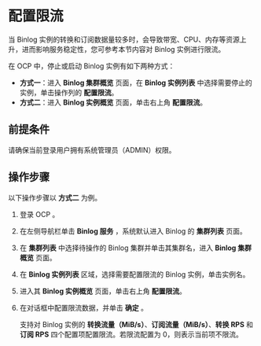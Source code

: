 # 配置限流

当 Binlog 实例的转换和订阅数据量较多时，会导致带宽、CPU、内存等资源上升，进而影响服务稳定性，您可参考本节内容对 Binlog 实例进行限流。

在 OCP 中，停止或启动 Binlog 实例有如下两种方式：

* **方式一**：进入 **Binlog 集群概览** 页面，在 **Binlog 实例列表** 中选择需要停止的实例，单击操作列的 **配置限流**。
* **方式二**：进入 **Binlog 实例概览** 页面，单击右上角 **配置限流**。

## 前提条件

请确保当前登录用户拥有系统管理员（ADMIN）权限。

## 操作步骤

以下操作步骤以 **方式二** 为例。

1. 登录 OCP 。

2. 在左侧导航栏单击 **Binlog 服务** ，系统默认进入 Binlog 的 **集群列表** 页面。

3. 在 **集群列表** 中选择待操作的 Binlog 集群并单击其集群名，进入 **Binlog 集群概览** 页面。

4. 在 **Binlog 实例列表** 区域，选择需要配置限流的 Binlog 实例，单击实例名。

5. 进入其 **Binlog 实例概览** 页面，单击右上角 **配置限流**。

6. 在对话框中配置限流数据，并单击 **确定** 。

   支持对 Binlog 实例的 **转换流量（MiB/s）**、**订阅流量（MiB/s）**、**转换 RPS** 和 **订阅 RPS** 四个配置项配置限流。若限流配置为 0，则表示当前项不限流。
